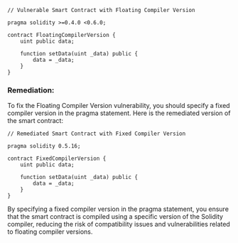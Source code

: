 ```solidity
// Vulnerable Smart Contract with Floating Compiler Version

pragma solidity >=0.4.0 <0.6.0;

contract FloatingCompilerVersion {
    uint public data;

    function setData(uint _data) public {
        data = _data;
    }
}
```

### Remediation:

To fix the Floating Compiler Version vulnerability, you should specify a fixed compiler version in the pragma statement. Here is the remediated version of the smart contract:

```solidity
// Remediated Smart Contract with Fixed Compiler Version

pragma solidity 0.5.16;

contract FixedCompilerVersion {
    uint public data;

    function setData(uint _data) public {
        data = _data;
    }
}
```

By specifying a fixed compiler version in the pragma statement, you ensure that the smart contract is compiled using a specific version of the Solidity compiler, reducing the risk of compatibility issues and vulnerabilities related to floating compiler versions.